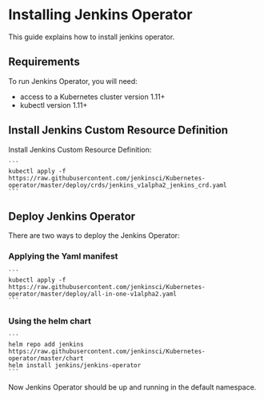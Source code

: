 # Installing Jenkins Operator

This guide explains how to install jenkins operator.


## Requirements

To run Jenkins Operator, you will need:
  * access to a Kubernetes cluster version 1.11+
  * kubectl version 1.11+

## Install Jenkins Custom Resource Definition

Install Jenkins Custom Resource Definition:

    ```
    kubectl apply -f https://raw.githubusercontent.com/jenkinsci/Kubernetes-operator/master/deploy/crds/jenkins_v1alpha2_jenkins_crd.yaml
    ```

## Deploy Jenkins Operator

There are two ways to deploy the Jenkins Operator:

### Applying the Yaml manifest

    ```
    kubectl apply -f https://raw.githubusercontent.com/jenkinsci/Kubernetes-operator/master/deploy/all-in-one-v1alpha2.yaml
    ```

### Using the helm chart

    ```
    helm repo add jenkins https://raw.githubusercontent.com/jenkinsci/Kubernetes-operator/master/chart
    helm install jenkins/jenkins-operator
    ```

Now Jenkins Operator should be up and running in the default namespace.
